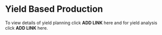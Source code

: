 # Yield Based Production

To view details of yield planning click **ADD LINK** here and for yield analysis click **ADD LINK** here.